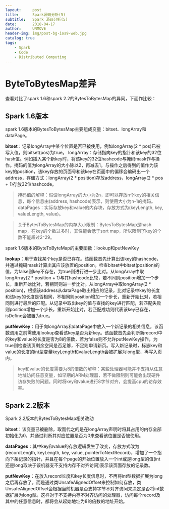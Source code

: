 ```yaml
---
layout:     post
title:      Spark源码分析(5)
subtitle:   Spark 源码分析(5)
date:       2018-04-17
author:     UNMOVE
header-img: img/post-bg-ios9-web.jpg
catalog: true
tags:
    - Spark
    - Code
    - Distributed Computing
---
```


# ByteToBytesMap差异

查看对比了spark 1.6和spark 2.2的BytesToBytesMap的异同，下面作比较：

## Spark 1.6版本

spark 1.6版本的BytesToBytesMap主要组成变量：bitset、longArray和dataPage。

**bitset**：记录longArray中某个位置是否已被使用，例如longArray(2 * pos)已被写入值，则bitset(pos)为true。
longArray：存储指向key的指针和该key的32位hash值。例如插入某个新key时，将该key的32位hashcode与掩码mask作与操作。掩码的值为longArray的大小除以2，再减去1。与操作之后得到的值作为该key的position，该key存放的页面号和该key在页面中的偏移会编码出一个address，存储方式：longArray(2 * position)存放address，longArray(2 * pos + 1)存放32位hashcode。

>掩码值的解释：假设longArray的大小为2n，即可以存放n个key的相关信息，每个信息由(address, hashcode)表示，则使用大小为n-1的掩码。
dataPages：实际存放key和value的内存块，存放方式为(keyLength, key, valueLength, value)。

>关于BytesToBytesMap的内存大小限制：BytesToBytesMap是hash map，在key的个数过多时，其性能会低于sort map，所以限制了key的个数不能超过2^29。

spark 1.6版本的ByteToByteMap的主要函数：lookup和putNewKey

**lookup**：用于查找某个key是否已存在。该函数首先计算出该key的hashcode，并通过掩码mask计算出其应该放置的position。检查bitset中bitset(position)的值，为false则key不存在，为true则进行进一步比对。从longArray中取longArray(2 * position + 1)与其hashcode比较，若不同则position增加一个步长，重新开始比对，若相同则进一步比对。从longArray中取longArray(2 * position)，根据该address从dataPage取出相应的记录，比对记录中key的长度和该key的长度是否相同，不相同则position增加一个步长，重新开始比对，若相同则进行最后的匹配。从记录中取出key的值与查找的key进行匹配，若匹配失败则position增加一个步长，重新开始比对，若匹配成功则代表该key已存在，isDefine会被置为true。

**putNewKey**：用于向longArray和dataPage中放入一个新记录的相关信息，该函数调用之前需使用lookup查看该key是否为新key。该函数首先会判断新record中的key和value的长度是否为8的倍数，若为false则不允许putNewKey操作，为true则检查该页剩余空间是否足够，不足则申请新页。写入新记录时，标志key和value的长度的int型变量keyLength和valueLength会被扩展为long型，再写入页内。

>key和value的长度需要为8的倍数的解释：某些处理器可能并不支持从任意地址访问任意变量，如早期的ARM处理器，若不做限制则可能会出现硬件访存失败的问题。同时将key和value进行8字节对齐，会提高cpu的访存效率。

## Spark 2.2版本

Spark 2.2版本的BytesToBytesMap相关改动

**bitset**：该变量已被删除，取而代之的是在longArray声明时将其占用的内存全部初始化为0，并通过判断其对应位置是否为0来查看该位置是否被使用。

**dataPages**：其中key和value的存放逻辑发生了改变，存放方式改为(recordLength, keyLength, key, value, pointerToNextRecord)，增加了一个指向下条记录的指针，并且在每个page的开始位置放入一个int或是long型的值(int还是long取决于该机器支不支持内存不对齐访问)表示该页面存放的记录数。

**putNewKey**：在放入record长度和key长度信息时，不再将int型数据扩展为long之后再存放了，而是通过类UnsafeAlignedOffset来控制如何存放，类UnsafeAlignedOffset会根据当前机器是否支持字节不对齐访问来决定是否将int数据扩展为long型。这样对于不支持内存不对齐访问的处理器，访问每个record及其中的任意信息时，都将会从起始地址为8的倍数的地址开始。